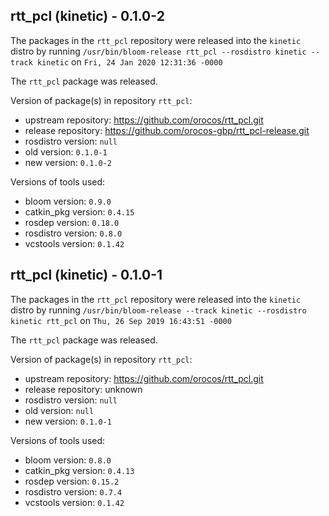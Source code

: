 ## rtt_pcl (kinetic) - 0.1.0-2

The packages in the `rtt_pcl` repository were released into the `kinetic` distro by running `/usr/bin/bloom-release rtt_pcl --rosdistro kinetic --track kinetic` on `Fri, 24 Jan 2020 12:31:36 -0000`

The `rtt_pcl` package was released.

Version of package(s) in repository `rtt_pcl`:

- upstream repository: https://github.com/orocos/rtt_pcl.git
- release repository: https://github.com/orocos-gbp/rtt_pcl-release.git
- rosdistro version: `null`
- old version: `0.1.0-1`
- new version: `0.1.0-2`

Versions of tools used:

- bloom version: `0.9.0`
- catkin_pkg version: `0.4.15`
- rosdep version: `0.18.0`
- rosdistro version: `0.8.0`
- vcstools version: `0.1.42`


## rtt_pcl (kinetic) - 0.1.0-1

The packages in the `rtt_pcl` repository were released into the `kinetic` distro by running `/usr/bin/bloom-release --track kinetic --rosdistro kinetic rtt_pcl` on `Thu, 26 Sep 2019 16:43:51 -0000`

The `rtt_pcl` package was released.

Version of package(s) in repository `rtt_pcl`:

- upstream repository: https://github.com/orocos/rtt_pcl.git
- release repository: unknown
- rosdistro version: `null`
- old version: `null`
- new version: `0.1.0-1`

Versions of tools used:

- bloom version: `0.8.0`
- catkin_pkg version: `0.4.13`
- rosdep version: `0.15.2`
- rosdistro version: `0.7.4`
- vcstools version: `0.1.42`


